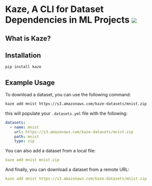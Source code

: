 # Kaze, A CLI for Dataset Dependencies in ML Projects [![](https://img.shields.io/pypi/v/shields.svg?maxAge=3600&color=%2323aaff&label=PyPI)](https://pypi.org/project/kaze/)

## What is Kaze?

## Installation

```bash
pip install kaze
```

## Example Usage

To download a dataset, you can use the following command:
```bash
kaze add mnist https://s3.amazonaws.com/kaze-datasets/mnist.zip
```
this will populate your `.datasets.yml` file with the following:

```yaml
datasets:
  - name: mnist
    url: https://s3.amazonaws.com/kaze-datasets/mnist.zip
    path: mnist
    type: zip
```
You can also add a dataset from a local file:

```yaml
kaze add mnist mnist.zip
```

And finally, you can download a dataset from a remote URL:
```yaml
kaze add mnist https://s3.amazonaws.com/kaze-datasets/mnist.zip
```
